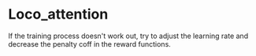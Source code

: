 # Loco_attention
If the training process doesn't work out, try to adjust the learning rate and decrease the penalty coff in the reward functions.

